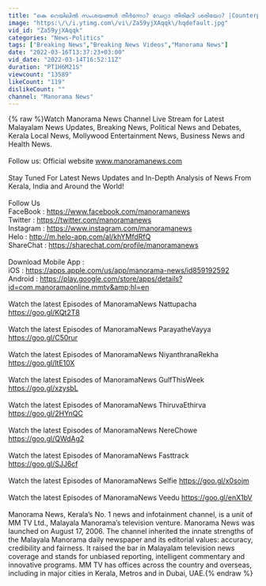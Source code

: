 ```yaml
---
title: "കെ റെയിലില്‍ സംശയങ്ങള്‍ തീര്‍ന്നോ? ഡേറ്റാ തിരിമറി ശരിയോ? |Counterpoint"
image: "https:\/\/i.ytimg.com\/vi\/Za59yjXAqqk\/hqdefault.jpg"
vid_id: "Za59yjXAqqk"
categories: "News-Politics"
tags: ["Breaking News","Breaking News Videos","Manorama News"]
date: "2022-03-16T13:37:23+03:00"
vid_date: "2022-03-14T16:52:11Z"
duration: "PT1H6M21S"
viewcount: "13589"
likeCount: "119"
dislikeCount: ""
channel: "Manorama News"
---
```

{% raw %}Watch Manorama News Channel Live Stream for Latest Malayalam News Updates, Breaking News, Political News and Debates,  Kerala Local News, Mollywood Entertainment News, Business News and Health News.<br /><br />Follow us: Official website www.manoramanews.com <br /><br />Stay Tuned For Latest News Updates and In-Depth Analysis of News From Kerala, India and Around the World! <br /><br />Follow Us<br />FaceBook : <a rel="nofollow" target="blank" href="https://www.facebook.com/manoramanews">https://www.facebook.com/manoramanews</a><br />Twitter : <a rel="nofollow" target="blank" href="https://twitter.com/manoramanews">https://twitter.com/manoramanews</a><br />Instagram : <a rel="nofollow" target="blank" href="https://www.instagram.com/manoramanews">https://www.instagram.com/manoramanews</a><br />Helo : <a rel="nofollow" target="blank" href="http://m.helo-app.com/al/khYMfdRfQ">http://m.helo-app.com/al/khYMfdRfQ</a><br />ShareChat : <a rel="nofollow" target="blank" href="https://sharechat.com/profile/manoramanews">https://sharechat.com/profile/manoramanews</a><br /><br />Download Mobile App : <br />iOS : <a rel="nofollow" target="blank" href="https://apps.apple.com/us/app/manorama-news/id859192592">https://apps.apple.com/us/app/manorama-news/id859192592</a><br />Android : <a rel="nofollow" target="blank" href="https://play.google.com/store/apps/details?id=com.manoramaonline.mmtv&amp;hl=en">https://play.google.com/store/apps/details?id=com.manoramaonline.mmtv&amp;hl=en</a><br /><br />Watch the latest Episodes of ManoramaNews Nattupacha <a rel="nofollow" target="blank" href="https://goo.gl/KQt2T8">https://goo.gl/KQt2T8</a><br /><br />Watch the latest Episodes of ManoramaNews ParayatheVayya <a rel="nofollow" target="blank" href="https://goo.gl/C50rur">https://goo.gl/C50rur</a><br /><br />Watch the latest Episodes of ManoramaNews NiyanthranaRekha <a rel="nofollow" target="blank" href="https://goo.gl/ltE10X">https://goo.gl/ltE10X</a><br /><br />Watch the latest Episodes of ManoramaNews GulfThisWeek <a rel="nofollow" target="blank" href="https://goo.gl/xzysbL">https://goo.gl/xzysbL</a><br /><br />Watch the latest Episodes of ManoramaNews ThiruvaEthirva <a rel="nofollow" target="blank" href="https://goo.gl/2HYnQC">https://goo.gl/2HYnQC</a><br /><br />Watch the latest Episodes of ManoramaNews NereChowe <a rel="nofollow" target="blank" href="https://goo.gl/QWdAg2">https://goo.gl/QWdAg2</a><br /><br />Watch the latest Episodes of ManoramaNews Fasttrack <a rel="nofollow" target="blank" href="https://goo.gl/SJJ6cf">https://goo.gl/SJJ6cf</a><br /><br />Watch the latest Episodes of ManoramaNews Selfie <a rel="nofollow" target="blank" href="https://goo.gl/x0sojm">https://goo.gl/x0sojm</a><br /><br />Watch the latest Episodes of ManoramaNews Veedu <a rel="nofollow" target="blank" href="https://goo.gl/enX1bV">https://goo.gl/enX1bV</a><br /><br />Manorama News, Kerala’s No. 1 news and infotainment channel, is a unit of MM TV Ltd., Malayala Manorama’s television venture. Manorama News was launched on August 17, 2006. The channel inherited the innate strengths of the Malayala Manorama daily newspaper and its editorial values: accuracy, credibility and fairness. It raised the bar in Malayalam television news coverage and stands for unbiased reporting, intelligent commentary and innovative programs. MM TV has offices across the country and overseas, including in major cities in Kerala, Metros and in Dubai, UAE.{% endraw %}
